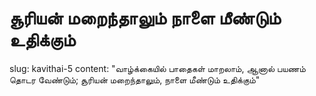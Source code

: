 # சூரியன் மறைந்தாலும் நாளை மீண்டும் உதிக்கும்
slug: kavithai-5
content: "வாழ்க்கையில் பாதைகள் மாறலாம்,
ஆனால் பயணம் தொடர வேண்டும்;
சூரியன் மறைந்தாலும், நாளை மீண்டும் உதிக்கும்"